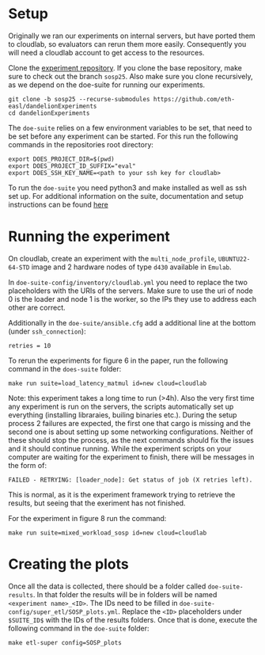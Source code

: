 # Setup
Originally we ran our experiments on internal servers, but have ported them to cloudlab, so evaluators can rerun them more easily.
Consequently you will need a cloudlab account to get access to the resources.

Clone the [experiment repository](https://github.com/eth-easl/dandelionExperiments/tree/sosp25/).
If you clone the base repository, make sure to check out the branch `sosp25`.
Also make sure you clone recursively, as we depend on the doe-suite for running our experiments.

```
git clone -b sosp25 --recurse-submodules https://github.com/eth-easl/dandelionExperiments 
cd dandelionExperiments
```

The `doe-suite` relies on a few environment variables to be set, that need to be set before any experiment can be started.
For this run the following commands in the repositories root directory:
```
export DOES_PROJECT_DIR=$(pwd)
export DOES_PROJECT_ID_SUFFIX="eval"
export DOES_SSH_KEY_NAME=<path to your ssh key for cloudlab>
```

To run the `doe-suite` you need python3 and make installed as well as ssh set up. 
For additional information on the suite, documentation and setup instructions can be found [here](https://nicolas-kuechler.github.io/doe-suite/installation.html)

# Running the experiment

On cloudlab, create an experiment with the `multi_node_profile`, `UBUNTU22-64-STD` image and 2 hardware nodes of type `d430` available in `Emulab`.

In `doe-suite-config/inventory/cloudlab.yml` you need to replace the two placeholders with the URIs of the servers.
Make sure to use the uri of node 0 is the loader and node 1 is the worker, so the IPs they use to address each other are correct.

Additionally in the `doe-suite/ansible.cfg` add a additional line at the bottom (under `ssh_connection`):
```
retries = 10
```

To rerun the experiments for figure 6 in the paper, run the following command in the `does-suite` folder:
```
make run suite=load_latency_matmul id=new cloud=cloudlab
```
Note: this experiment takes a long time to run (>4h).
Also the very first time any experiment is run on the servers, the scripts automatically set up everything (installing libraraies, builing binaries etc.).
During the setup process 2 failures are expected, the first one that cargo is missing and the second one is about setting up some networking configurations.
Neither of these should stop the process, as the next commands should fix the issues and it should continue running.
While the experiment scripts on your computer are waiting for the experiment to finish, there will be messages in the form of:
```
FAILED - RETRYING: [loader_node]: Get status of job (X retries left).
```
This is normal, as it is the experiment framework trying to retrieve the results, but seeing that the exeriment has not finished.

For the experiment in figure 8 run the command:
```
make run suite=mixed_workload_sosp id=new cloud=cloudlab
```

# Creating the plots

Once all the data is collected, there should be a folder called `doe-suite-results`.
In that folder the results will be in folders will be named `<experiment name>_<ID>`.
The IDs need to be filled in `doe-suite-config/super_etl/SOSP_plots.yml`.
Replace the `<ID>` placeholders under `$SUITE_ID$` with the IDs of the results folders.
Once that is done, execute the following command in the `doe-suite` folder:

```
make etl-super config=SOSP_plots
```